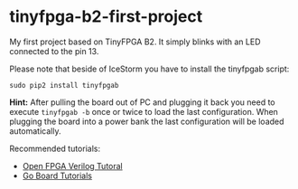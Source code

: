 # tinyfpga-b2-first-project

My first project based on TinyFPGA B2. It simply blinks with an LED connected to
the pin 13.

Please note that beside of IceStorm you have to install the tinyfpgab script:

```
sudo pip2 install tinyfpgab
```

**Hint:** After pulling the board out of PC and plugging it back you need to
execute `tinyfpgab -b` once or twice to load the last configuration. When
plugging the board into a power bank the last configuration will be loaded
automatically.

Recommended tutorials:

* [Open FPGA Verilog Tutoral][t1]
* [Go Board Tutorials][t2]


[t1]: https://github.com/Obijuan/open-fpga-verilog-tutorial/wiki
[t2]: https://www.nandland.com/goboard/index.html
